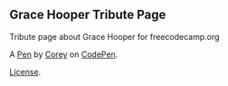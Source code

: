 Grace Hooper Tribute Page
-------------------------
Tribute page about Grace Hooper for freecodecamp.org

A [Pen](https://codepen.io/thehamhams/pen/wvzyxYe) by [Corey](https://codepen.io/thehamhams) on [CodePen](https://codepen.io).

[License](https://codepen.io/thehamhams/pen/wvzyxYe/license).